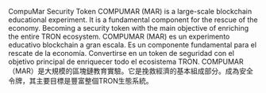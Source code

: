 CompuMar Security Token
COMPUMAR (MAR) is a large-scale blockchain educational experiment. It is a fundamental component for the rescue of the economy. Becoming a security token with the main objective of enriching the entire TRON ecosystem. 
COMPUMAR (MAR) es un experimento educativo blockchain a gran escala. Es un componente fundamental para el rescate de la economía. Convertirse en un token de seguridad con el objetivo principal de enriquecer todo el ecosistema TRON.
COMPUMAR（MAR）是大規模的區塊鏈教育實驗。它是挽救經濟的基本組成部分。成為安全令牌，其主要目標是豐富整個TRON生態系統。
